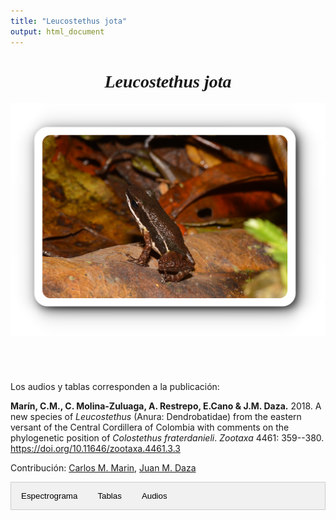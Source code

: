```yaml
---
title: "Leucostethus jota"
output: html_document
---
```



<style>
/* CSS para las pestañas */
.tab {
  overflow: hidden;
  border: 1px solid #ccc;
  background-color: #f1f1f1;
}
.tab button {
  background-color: inherit;
  float: left;
  border: none;
  outline: none;
  cursor: pointer;
  padding: 14px 16px;
  transition: 0.3s;
}
.tab button:hover {
  background-color: #ddd;
}
.tab button.active {
  background-color: #ccc;
}
.tabcontent {
  display: none;
  padding: 6px 12px;
  border: 1px solid #ccc;
  border-top: none;
}
/* CSS para audios */
.audio-container {
  display: flex;
  flex-direction: column;
}
.audio-container audio {
  margin-bottom: 10px;
}
</style>


<script>
function openTab(evt, tabName) {
  var i, tabcontent, tablinks;
  tabcontent = document.getElementsByClassName("tabcontent");
  for (i = 0; i < tabcontent.length; i++) {
    tabcontent[i].style.display = "none";
  }
  tablinks = document.getElementsByClassName("tablinks");
  for (i = 0; i < tablinks.length; i++) {
    tablinks[i].className = tablinks[i].className.replace(" active", "");
  }
  document.getElementById(tabName).style.display = "block";
  evt.currentTarget.className += " active";
}
</script>

<div style="font-family: Times; text-align: center;">
    <h1><i>Leucostethus jota</i></h1>
    <img src="images/especie_Leucostethus_jota.png" style="width:20cm;">
</div>
<br><br><br><br>
Los audios y tablas corresponden a la publicación:

<strong>Marín, C.M., C. Molina-Zuluaga, A. Restrepo, E.Cano & J.M. Daza.</strong> 2018. A new species of <i>Leucostethus</i> (Anura: Dendrobatidae) from the eastern versant of the Central Cordillera of Colombia with comments on the phylogenetic position of <i>Colostethus fraterdanieli</i>. <i>Zootaxa</i> 4461: 359--380. <a href="https://doi.org/10.11646/zootaxa.4461.3.3">https://doi.org/10.11646/zootaxa.4461.3.3</a>

Contribución: <a href="mailto:marinc.carlosmario@gmail.com">Carlos M. Marin</a>, <a href="mailto:juanm.daza@udea.edu.co">Juan M. Daza</a>

<!-- Definicion de secciones -->

<div class="tab">
  <button class="tablinks" onclick="openTab(event, 'EspectroLejo')">Espectrograma</button>
  <button class="tablinks" onclick="openTab(event, 'tabLejo')">Tablas</button>
  <button class="tablinks" onclick="openTab(event, 'audLejo')">Audios</button>
</div>

<!-- Seccion espectrograma -->

<div id="EspectroLejo" class="tabcontent" style="text-align: center;">
  <video width="100%" height="auto" controls style="display: block; margin-left: auto; margin-right: auto;">
    <source src="Espectrograms/Leucostethus_jota.mp4" type="video/mp4">
    Tu navegador no soporta el elemento de video.
  </video>
  <br><br>
  <img src="images/espectrograma_Diasporus_anthrax.png" style="width:10cm; display: block; margin-left: auto; margin-right: auto;">
</div>

<!-- Seccion de tablas -->

<div id="tabLejo" class="tabcontent">
  <p>Descarga tabla de medidas <a href="https://bit.ly/3LUkN5s">aquí</a>.</p>
  <p>Descarga tabla selección RAVEN <a href="https://bit.ly/3LUkN5s">aquí</a>.</p>
</div>

<!-- Seccion de audios -->

<div id="audLejo" class="tabcontent">
  <div class="audio-container">
    <audio controls>
      <source src="Boana_boans.wav" type="audio/wav">
      Tu navegador no soporta el elemento de audio.
    </audio>
  </div>
  <p>Audios disponibles <a href="https://bit.ly/3LUkN5s">aquí</a>.</p>
</div>

